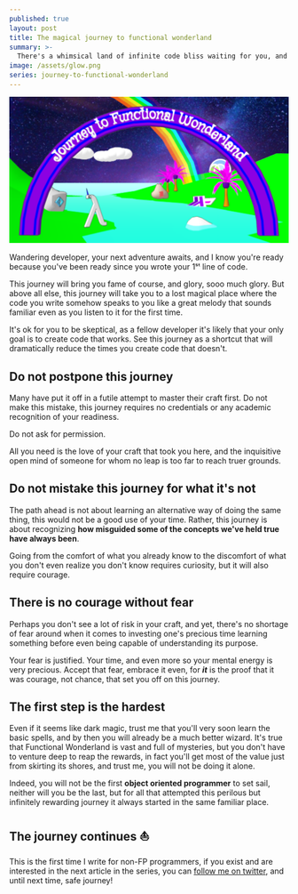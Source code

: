 ```yaml
---
published: true
layout: post
title: The magical journey to functional wonderland
summary: >-
  There's a whimsical land of infinite code bliss waiting for you, and the journey starts right here
image: /assets/glow.png
series: journey-to-functional-wonderland
---
```


![splash](/assets/glow.png)

Wandering developer, your next adventure awaits, and I know you're ready because you've been ready since you wrote your 1ˢᵗ line of code.

This journey will bring you fame of course, and glory, sooo much glory. But above all else, this journey will take you to a lost magical place where the code you write somehow speaks to you like a great melody that sounds familiar even as you listen to it for the first time.

It's ok for you to be skeptical, as a fellow developer it's likely that your only goal is to create code that works. See this journey as a shortcut that will dramatically reduce the times you create code that doesn't.

## Do not postpone this journey

Many have put it off in a futile attempt to master their craft first. Do not make this mistake, this journey requires no credentials or any academic recognition of your readiness.

Do not ask for permission.

All you need is the love of your craft that took you here, and the inquisitive open mind of someone for whom no leap is too far to reach truer grounds.

## Do not mistake this journey for what it's not

The path ahead is not about learning an alternative way of doing the same thing, this would not be a good use of your time. Rather, this journey is about recognizing **how misguided some of the concepts we've held true have always been**.

Going from the comfort of what you already know to the discomfort of what you don't even realize you don't know requires curiosity, but it will also require courage.

## There is no courage without fear

Perhaps you don't see a lot of risk in your craft, and yet, there's no shortage of fear around when it comes to investing one's precious time learning something before even being capable of understanding its purpose.

Your fear is justified. Your time, and even more so your mental energy is very precious. Accept that fear, embrace it even, for ***it*** is the proof that it was courage, not chance, that set you off on this journey.

## The first step is the hardest

Even if it seems like dark magic, trust me that you'll very soon learn the basic spells, and by then you will already be a much better wizard. It's true that Functional Wonderland is vast and full of mysteries, but you don't have to venture deep to reap the rewards, in fact you'll get most of the value just from skirting its shores, and trust me, you will not be doing it alone.

Indeed, you will not be the first **object oriented programmer** to set sail, neither will you be the last, but for all that attempted this perilous but infinitely rewarding journey it always started in the same familiar place.

## The journey continues ⛵

This is the first time I write for non-FP programmers, if you exist and are interested in the next article in the series, you can [follow me on twitter](https://twitter.com/intent/user?screen_name=luwvis), and until next time, safe journey!